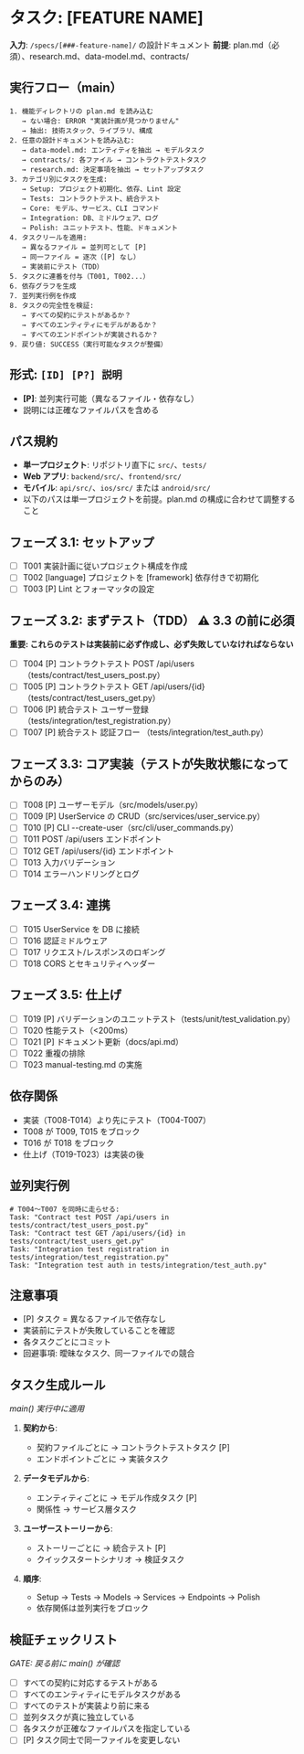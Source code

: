 # タスク: [FEATURE NAME]

**入力**: `/specs/[###-feature-name]/` の設計ドキュメント
**前提**: plan.md（必須）、research.md、data-model.md、contracts/

## 実行フロー（main）
```
1. 機能ディレクトリの plan.md を読み込む
   → ない場合: ERROR "実装計画が見つかりません"
   → 抽出: 技術スタック、ライブラリ、構成
2. 任意の設計ドキュメントを読み込む:
   → data-model.md: エンティティを抽出 → モデルタスク
   → contracts/: 各ファイル → コントラクトテストタスク
   → research.md: 決定事項を抽出 → セットアップタスク
3. カテゴリ別にタスクを生成:
   → Setup: プロジェクト初期化、依存、Lint 設定
   → Tests: コントラクトテスト、統合テスト
   → Core: モデル、サービス、CLI コマンド
   → Integration: DB、ミドルウェア、ログ
   → Polish: ユニットテスト、性能、ドキュメント
4. タスクリールを適用:
   → 異なるファイル = 並列可として [P]
   → 同一ファイル = 逐次（[P] なし）
   → 実装前にテスト（TDD）
5. タスクに連番を付与（T001, T002...）
6. 依存グラフを生成
7. 並列実行例を作成
8. タスクの完全性を検証:
   → すべての契約にテストがあるか？
   → すべてのエンティティにモデルがあるか？
   → すべてのエンドポイントが実装されるか？
9. 戻り値: SUCCESS（実行可能なタスクが整備）
```

## 形式: `[ID] [P?] 説明`
- **[P]**: 並列実行可能（異なるファイル・依存なし）
- 説明には正確なファイルパスを含める

## パス規約
- **単一プロジェクト**: リポジトリ直下に `src/`、`tests/`
- **Web アプリ**: `backend/src/`、`frontend/src/`
- **モバイル**: `api/src/`、`ios/src/` または `android/src/`
- 以下のパスは単一プロジェクトを前提。plan.md の構成に合わせて調整すること

## フェーズ 3.1: セットアップ
- [ ] T001 実装計画に従いプロジェクト構成を作成
- [ ] T002 [language] プロジェクトを [framework] 依存付きで初期化
- [ ] T003 [P] Lint とフォーマッタの設定

## フェーズ 3.2: まずテスト（TDD） ⚠️ 3.3 の前に必須
**重要: これらのテストは実装前に必ず作成し、必ず失敗していなければならない**
- [ ] T004 [P] コントラクトテスト POST /api/users （tests/contract/test_users_post.py）
- [ ] T005 [P] コントラクトテスト GET /api/users/{id} （tests/contract/test_users_get.py）
- [ ] T006 [P] 統合テスト ユーザー登録 （tests/integration/test_registration.py）
- [ ] T007 [P] 統合テスト 認証フロー （tests/integration/test_auth.py）

## フェーズ 3.3: コア実装（テストが失敗状態になってからのみ）
- [ ] T008 [P] ユーザーモデル（src/models/user.py）
- [ ] T009 [P] UserService の CRUD（src/services/user_service.py）
- [ ] T010 [P] CLI --create-user（src/cli/user_commands.py）
- [ ] T011 POST /api/users エンドポイント
- [ ] T012 GET /api/users/{id} エンドポイント
- [ ] T013 入力バリデーション
- [ ] T014 エラーハンドリングとログ

## フェーズ 3.4: 連携
- [ ] T015 UserService を DB に接続
- [ ] T016 認証ミドルウェア
- [ ] T017 リクエスト/レスポンスのロギング
- [ ] T018 CORS とセキュリティヘッダー

## フェーズ 3.5: 仕上げ
- [ ] T019 [P] バリデーションのユニットテスト（tests/unit/test_validation.py）
- [ ] T020 性能テスト（<200ms）
- [ ] T021 [P] ドキュメント更新（docs/api.md）
- [ ] T022 重複の排除
- [ ] T023 manual-testing.md の実施

## 依存関係
- 実装（T008-T014）より先にテスト（T004-T007）
- T008 が T009, T015 をブロック
- T016 が T018 をブロック
- 仕上げ（T019-T023）は実装の後

## 並列実行例
```
# T004〜T007 を同時に走らせる:
Task: "Contract test POST /api/users in tests/contract/test_users_post.py"
Task: "Contract test GET /api/users/{id} in tests/contract/test_users_get.py"
Task: "Integration test registration in tests/integration/test_registration.py"
Task: "Integration test auth in tests/integration/test_auth.py"
```

## 注意事項
- [P] タスク = 異なるファイルで依存なし
- 実装前にテストが失敗していることを確認
- 各タスクごとにコミット
- 回避事項: 曖昧なタスク、同一ファイルでの競合

## タスク生成ルール
*main() 実行中に適用*

1. **契約から**:
   - 契約ファイルごとに → コントラクトテストタスク [P]
   - エンドポイントごとに → 実装タスク
   
2. **データモデルから**:
   - エンティティごとに → モデル作成タスク [P]
   - 関係性 → サービス層タスク
   
3. **ユーザーストーリーから**:
   - ストーリーごとに → 統合テスト [P]
   - クイックスタートシナリオ → 検証タスク

4. **順序**:
   - Setup → Tests → Models → Services → Endpoints → Polish
   - 依存関係は並列実行をブロック

## 検証チェックリスト
*GATE: 戻る前に main() が確認*

- [ ] すべての契約に対応するテストがある
- [ ] すべてのエンティティにモデルタスクがある
- [ ] すべてのテストが実装より前に来る
- [ ] 並列タスクが真に独立している
- [ ] 各タスクが正確なファイルパスを指定している
- [ ] [P] タスク同士で同一ファイルを変更しない
